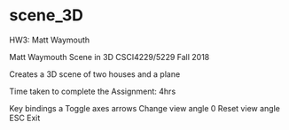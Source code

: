 # scene_3D
HW3: Matt Waymouth

Matt Waymouth
Scene in 3D
CSCI4229/5229 Fall 2018

Creates a 3D scene of two houses and a plane

Time taken to complete the Assignment: 4hrs

Key bindings
  a      Toggle axes
  arrows Change view angle
  0      Reset view angle
  ESC    Exit
